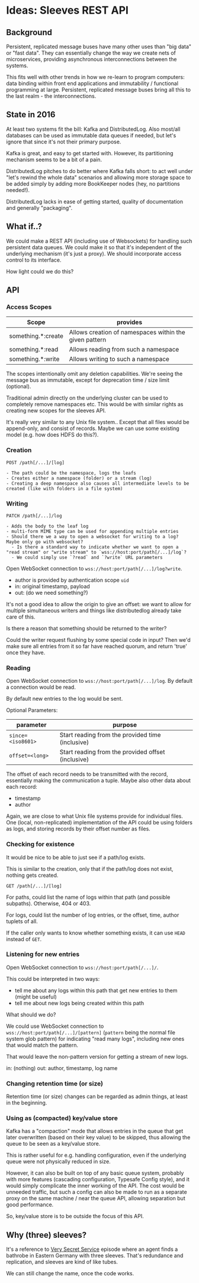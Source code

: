 # Ideas: Sleeves REST API

## Background

Persistent, replicated message buses have many other uses than "big data" or "fast data". They can essentially change the way we create nets of microservices, providing asynchronous interconnections between the systems.

This fits well with other trends in how we re-learn to program 
computers: data binding within front end applications and immutability / functional programming at large. Persistent, replicated message buses bring all this to the last realm - the interconnections.

## State in 2016

At least two systems fit the bill: Kafka and DistributedLog. Also most/all databases can be used as immutable data queues if needed, but let's ignore that since it's not their primary purpose.

Kafka is great, and easy to get started with. However, its partitioning mechanism seems to be a bit of a pain.

DistributedLog pitches to do better where Kafka falls short: to act well under "let's rewind the whole data" scenarios and allowing more storage space to be added simply by adding more BookKeeper nodes (hey, no partitions needed!).

DistributedLog lacks in ease of getting started, quality of documentation and generally "packaging".

## What if..?

We could make a REST API (including use of Websockets) for handling such persistent data queues. We could make it so that it's independent of the underlying mechanism (it's just a proxy). We should incorporate access control to its interface. 

How light could we do this?

## API

### Access Scopes

|Scope|provides|
|---|---|
|something.*:create|Allows creation of namespaces within the given pattern|
|something.*:read|Allows reading from such a namespace|
|something.*:write|Allows writing to such a namespace|

The scopes intentionally omit any deletion capabilities. We're seeing the message bus as immutable, except for deprecation time / size limit (optional).

Traditional admin directly on the underlying cluster can be used to completely remove namespaces etc. This would be with similar rights as creating new scopes for the sleeves API.

It's really very similar to any Unix file system.. Except that all files would be append-only, and consist of records. Maybe we can use some existing model (e.g. how does HDFS do this?).

### Creation

```
POST /path[/...]/[log]

- The path could be the namespace, logs the leafs
- Creates either a namespace (folder) or a stream (log)
- Creating a deep namespace also causes all intermediate levels to be created (like with folders in a file system)
```

### Writing

```
PATCH /path[/...]/log

- Adds the body to the leaf log
- multi-form MIME type can be used for appending multiple entries
- Should there we a way to open a websocket for writing to a log? Maybe only go with websocket?
  - Is there a standard way to indicate whether we want to open a "read stream" or "write stream" to `wss://host:port/path[/...]/log`?
  - We could simply use `?read` and `?write` URL parameters
```

Open WebSocket connection to `wss://host:port/path[/...]/log?write`.

- author is provided by authentication scope `uid`
- in: original timestamp, payload
- out: (do we need something?)

It's not a good idea to allow the origin to give an offset: we want to allow for multiple simultaneous writers and things like distributedlog already take care of this.

Is there a reason that something should be returned to the writer?

Could the writer request flushing by some special code in input? Then we'd make sure all entries from it so far have reached quorum, and return 'true' once they have.

### Reading

Open WebSocket connection to `wss://host:port/path[/...]/log`. By default a connection would be read.

By default new entries to the log would be sent.

Optional Parameters:

|parameter|purpose|
|---|---|
|`since=<iso8601>`|Start reading from the provided time (inclusive)|
|`offset=<long>`|Start reading from the provided offset (inclusive)|

The offset of each record needs to be transmitted with the record, essentially making the communication a tuple. Maybe also other data about each record:

- timestamp
- author

Again, we are close to what Unix file systems provide for individual files. One (local, non-replicated) implementation of the API could be using folders as logs, and storing records by their offset number as files.

### Checking for existence

It would be nice to be able to just see if a path/log exists.

This is similar to the creation, only that if the path/log does not exist, nothing gets created.

```
GET /path[/...]/[log]
```

For paths, could list the name of logs within that path (and possible subpaths). Otherwise, 404 or 403.

For logs, could list the number of log entries, or the offset, time, author tuplets of all.

If the caller only wants to know whether something exists, it can use `HEAD` instead of `GET`.


### Listening for new entries

Open WebSocket connection to `wss://host:port/path[/...]/`.

This could be interpreted in two ways:

- tell me about any logs within this path that get new entries to them (might be useful)
- tell me about new logs being created within this path

What should we do?

We could use WebSocket connection to `wss://host:port/path[/...]/[pattern]` (`pattern` being the normal file system glob pattern) for indicating "read many logs", including new ones that would match the pattern.

That would leave the non-pattern version for getting a stream of new logs.

in: (nothing)
out: author, timestamp, log name


### Changing retention time (or size)

Retention time (or size) changes can be regarded as admin things, at least in the beginning.


### Using as (compacted) key/value store

Kafka has a "compaction" mode that allows entries in the queue that get later overwritten (based on their key value) to be skipped, thus allowing the queue to be seen as a key/value store.

This is rather useful for e.g. handling configuration, even if the underlying queue were not physically reduced in size.

However, it can also be built on top of any basic queue system, probably with more features (cascading configuration, Typesafe Config style), and it would simply complicate the inner working of the API. The cost would be unneeded traffic, but such a config can also be made to run as a separate proxy on the same machine / near the queue API, allowing separation but good performance.

So, key/value store is to be outside the focus of this API.

## Why (three) sleeves?

It's a reference to [Very Secret Service](https://en.wikipedia.org/wiki/A_Very_Secret_Service) episode where an agent finds a bathrobe in Eastern Germany with three sleeves. That's redundance and replication, and sleeves are kind of like tubes.

We can still change the name, once the code works.

